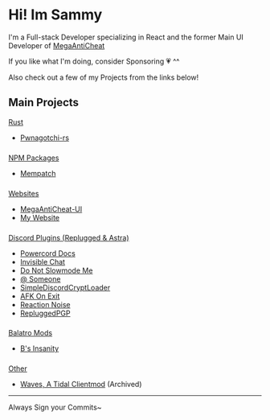 #  **Hi! Im Sammy**

I'm a Full-stack Developer specializing in React and the former Main UI Developer of [MegaAntiCheat](https://github.com/MegaAntiCheat)

If you like what I'm doing, consider Sponsoring 💗 ^^ 

Also check out a few of my Projects from the links below!

### 
### 

## Main Projects

<ins> Rust </ins>
- [Pwnagotchi-rs](https://github.com/SammCheese/pwnagotchi-rs)
###

<ins> NPM Packages </ins>
- [Mempatch](https://www.npmjs.com/package/mempatch)
###

<ins>Websites</ins>
- [MegaAntiCheat-UI](https://github.com/MegaAntiCheat/MegaAntiCheat-UI)
- [My Website](https://sammcheese.net)
###
<ins>Discord Plugins ([Replugged](https://replugged.dev) & Astra)</ins> 
- [Powercord Docs](https://github.com/SammCheese/Powercord-Docs)
- [Invisible Chat](https://github.com/SammCheese/invisible-chat)
- [Do Not Slowmode Me](https://github.com/SammCheese/Do-Not-Slowmode-Me) 
- [@ Someone](https://github.com/SammCheese/At-Someone)
- [SimpleDiscordCryptLoader](https://github.com/SammCheese/SimpleDiscordCryptLoader)
- [AFK On Exit](https://github.com/SammCheese/AFK-on-exit)
- [Reaction Noise](https://github.com/SammCheese/Reaction-Noise)
- [RepluggedPGP](https://github.com/SammCheese/RepluggedPGP)
###
<ins>Balatro Mods</ins>
- [B's Insanity](https://github.com/SammCheese/BS-Insanity)
###
<ins>Other</ins>
- [Waves, A Tidal Clientmod](https://github.com/SammCheese/Waves) (Archived)

____




Always Sign your Commits~

